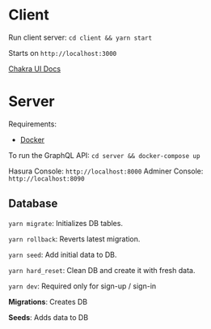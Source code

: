 # Client

Run client server: `cd client && yarn start`

Starts on `http://localhost:3000`

[Chakra UI Docs]([https://next.chakra-ui.com/docs/getting-started])

# Server
Requirements:
* [Docker]([https://www.docker.com/get-started])
  
To run the GraphQL API: `cd server && docker-compose up`

Hasura Console: `http://localhost:8000`
Adminer Console: `http://localhost:8090`

## Database
`yarn migrate`: Initializes DB tables.

`yarn rollback`: Reverts latest migration.

`yarn seed`: Add initial data to DB.

`yarn hard_reset`: Clean DB and create it with fresh data.

`yarn dev`: Required only for sign-up / sign-in

**Migrations**: Creates DB

**Seeds**: Adds data to DB

